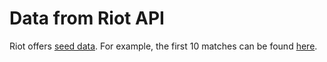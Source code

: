 # Data from Riot API
Riot offers [seed data](https://developer.riotgames.com/docs/getting-started). For example, the first 10 matches can be found [here](https://s3-us-west-1.amazonaws.com/riot-api/seed_data/matches1.json).
